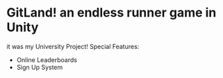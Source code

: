 # GitLand! an endless runner game in Unity
it was my University Project!
Special Features:
- Online Leaderboards
- Sign Up System
